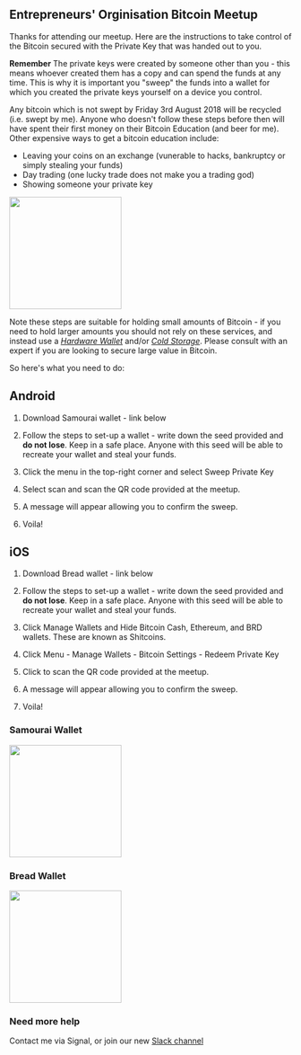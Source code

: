 ## Entrepreneurs' Orginisation Bitcoin Meetup

Thanks for attending our meetup. Here are the instructions to take control of the Bitcoin secured with the Private Key that was handed out to you.

**Remember** The private keys were created by someone other than you - this means whoever created them has a copy and can spend the funds at any time. This is why it is important you "sweep" the funds into a wallet for which you created the private keys yourself on a device you control.

Any bitcoin which is not swept by Friday 3rd August 2018 will be recycled (i.e. swept by me). Anyone who doesn't follow these steps before then will have spent their first money on their Bitcoin Education (and beer for me). Other expensive ways to get a bitcoin education include:

- Leaving your coins on an exchange (vunerable to hacks, bankruptcy or simply stealing your funds)
- Day trading (one lucky trade does not make you a trading god)
- Showing someone your private key

<img src="https://beijingbitcoinmeetup.github.io/EO/assets/wallet-inspector.jpg" width="200">

Note these steps are suitable for holding small amounts of Bitcoin - if you need to hold larger amounts you should not rely on these services, and instead use a [_Hardware Wallet_](https://en.bitcoin.it/wiki/Hardware_wallet) and/or [_Cold Storage_](https://en.bitcoin.it/wiki/Cold_storage). Please consult with an expert if you are looking to secure large value in Bitcoin.

So here's what you need to do:

## Android
1. Download Samourai wallet - link below

2. Follow the steps to set-up a wallet - write down the seed provided and **do not lose**. Keep in a safe place. Anyone with this seed will be able to recreate your wallet and steal your funds. 

3. Click the menu in the top-right corner and select Sweep Private Key

4. Select scan and scan the QR code provided at the meetup.

5. A message will appear allowing you to confirm the sweep.

6. Voila!

## iOS
1. Download Bread wallet - link below

2. Follow the steps to set-up a wallet - write down the seed provided and **do not lose**. Keep in a safe place. Anyone with this seed will be able to recreate your wallet and steal your funds. 

3. Click Manage Wallets and Hide Bitcoin Cash, Ethereum, and BRD wallets. These are known as Shitcoins.

4. Click Menu - Manage Wallets - Bitcoin Settings - Redeem Private Key

5. Click to scan the QR code provided at the meetup.

6. A message will appear allowing you to confirm the sweep.

7. Voila!

### Samourai Wallet
<img src="https://beijingbitcoinmeetup.github.io/EO/assets/samourai-wallet.png" width="200">

### Bread Wallet
<img src="https://beijingbitcoinmeetup.github.io/EO/assets/bread-wallet.png" width="200">

### Need more help

Contact me via Signal, or join our new [Slack channel](https://join.slack.com/t/beijingbitcoinmeetup/shared_invite/enQtMzk1MzU4OTE4MzIxLWFlYTA4MjFkOWE4YWNiYTAxMmM1ZjQ0ZTQwNGQ3ZjcyNWQ0NjMwMzA5OWRjNDBjNDk3ZTUxNWY1NTcyMjlhYmI)
